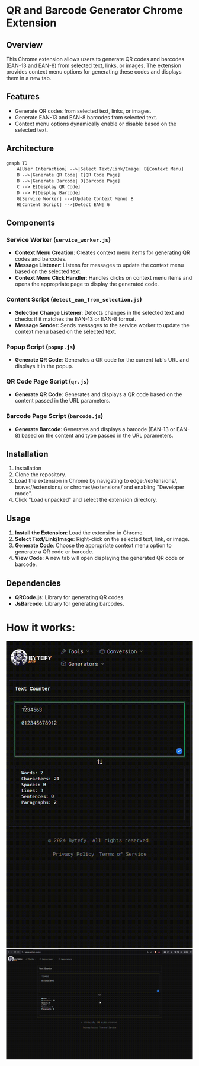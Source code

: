 # QR and Barcode Generator Chrome Extension

## Overview

This Chrome extension allows users to generate QR codes and barcodes (EAN-13 and EAN-8) from selected text, links, or images. The extension provides context menu options for generating these codes and displays them in a new tab.

## Features

- Generate QR codes from selected text, links, or images.
- Generate EAN-13 and EAN-8 barcodes from selected text.
- Context menu options dynamically enable or disable based on the selected text.

## Architecture

```mermaid
graph TD
    A[User Interaction] -->|Select Text/Link/Image| B[Context Menu]
    B -->|Generate QR Code| C[QR Code Page]
    B -->|Generate Barcode| D[Barcode Page]
    C --> E[Display QR Code]
    D --> F[Display Barcode]
    G[Service Worker] -->|Update Context Menu| B
    H[Content Script] -->|Detect EAN| G
```

## Components

### Service Worker (`service_worker.js`)

- **Context Menu Creation**: Creates context menu items for generating QR codes and barcodes.
- **Message Listener**: Listens for messages to update the context menu based on the selected text.
- **Context Menu Click Handler**: Handles clicks on context menu items and opens the appropriate page to display the generated code.

### Content Script (`detect_ean_from_selection.js`)

- **Selection Change Listener**: Detects changes in the selected text and checks if it matches the EAN-13 or EAN-8 format.
- **Message Sender**: Sends messages to the service worker to update the context menu based on the selected text.

### Popup Script (`popup.js`)

- **Generate QR Code**: Generates a QR code for the current tab's URL and displays it in the popup.

### QR Code Page Script (`qr.js`)

- **Generate QR Code**: Generates and displays a QR code based on the content passed in the URL parameters.

### Barcode Page Script (`barcode.js`)

- **Generate Barcode**: Generates and displays a barcode (EAN-13 or EAN-8) based on the content and type passed in the URL parameters.


## Installation
1. Installation
2. Clone the repository.
3. Load the extension in Chrome by navigating to edge://extensions/, brave://extensions/ or chrome://extensions/ and enabling "Developer mode".
4. Click "Load unpacked" and select the extension directory.

## Usage

1. **Install the Extension**: Load the extension in Chrome.
2. **Select Text/Link/Image**: Right-click on the selected text, link, or image.
3. **Generate Code**: Choose the appropriate context menu option to generate a QR code or barcode.
4. **View Code**: A new tab will open displaying the generated QR code or barcode.

## Dependencies

- **QRCode.js**: Library for generating QR codes.
- **JsBarcode**: Library for generating barcodes.

# How it works:
![image example](./doc/assets/example.gif)
![image example](./doc/assets/example2.gif)

